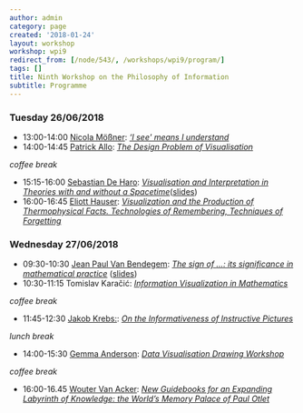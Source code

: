 ```yaml
---
author: admin
category: page
created: '2018-01-24'
layout: workshop
workshop: wpi9
redirect_from: [/node/543/, /workshops/wpi9/program/]
tags: []
title: Ninth Workshop on the Philosophy of Information
subtitle: Programme
---
```


### Tuesday 26/06/2018
+ 13:00-14:00    [Nicola Mößner](http://moessner.stellarcom.org):	[*‘I see' means I understand*](/workshops/wpi9/abstracts/Nicola.html)
+ 14:00-14:45    [Patrick Allo](http://www.logicandinformation.be):	[*The Design Problem of Visualisation*](/workshops/wpi9/abstracts/Patrick.html)

*coffee break*

+ 15:15-16:00    [Sebastian De Haro](http://www.uva.nl/en/profile/h/a/s.deharo/s.deharo.html): 	[*Visualisation and Interpretation in Theories with and without a Spacetime*](/workshops/wpi9/abstracts/Sebastian.pdf)([slides](https://drive.google.com/open?id=12Ru48pF_5KJvHSjPEhl_g603RBupXg9U))
+ 16:00-16:45    [Eliott Hauser](https://unc.academia.edu/elliott): [*Visualization and the Production of Thermophysical Facts. Technologies of Remembering, Techniques of Forgetting*](/workshops/wpi9/abstracts/Eliott.pdf)

### Wednesday 27/06/2018
+ 09:30-10:30    [Jean Paul Van Bendegem](http://jeanpaulvanbendegem.be/home/):	[*The sign of $\ldots$: its significance in mathematical practice*](/workshops/wpi9/abstracts/JeanPaul.html) ([slides](https://drive.google.com/open?id=1DIc5RN1jMewMoGo2ZAqE-V4BRfI_xOqG))
+ 10:30-11:15    Tomislav Karačić:	[*Information Visualization in Mathematics*](/workshops/wpi9/abstracts/Tomislav.pdf)

*coffee break*

+ 11:45-12:30    [Jakob Krebs:](https://www.uni-frankfurt.de/44425182/Krebs_Jakob):	[*On the Informativeness of Instructive Pictures*](/workshops/wpi9/abstracts/Jakob.pdf)

*lunch break*

+ 14:00-15:30    [Gemma Anderson](http://www.gemma-anderson.co.uk):  [*Data Visualisation Drawing Workshop*](/workshops/wpi9/abstracts/Gemma.html)

*coffee break*

+ 16:00-16.45    [Wouter Van Acker](https://ulb.academia.edu/WouterVanAcker):	[*New Guidebooks for an Expanding Labyrinth of Knowledge: the World’s Memory Palace of Paul Otlet*](/workshops/wpi9/abstracts/Wouter.pdf)

